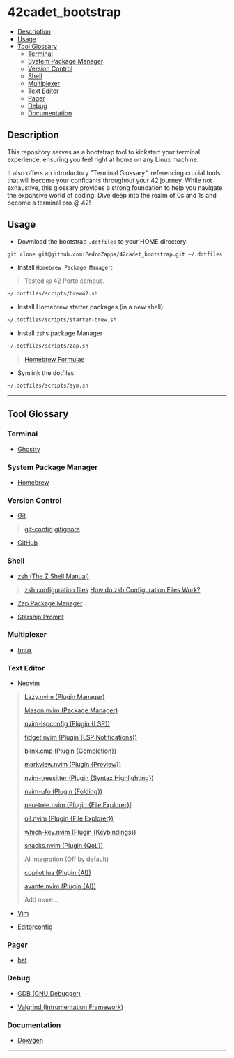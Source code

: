 # 42cadet_bootstrap

<!-- mtoc-start -->

* [Description](#description)
* [Usage](#usage)
* [Tool Glossary](#tool-glossary)
  * [Terminal](#terminal)
  * [System Package Manager](#system-package-manager)
  * [Version Control](#version-control)
  * [Shell](#shell)
  * [Multiplexer](#multiplexer)
  * [Text Editor](#text-editor)
  * [Pager](#pager)
  * [Debug](#debug)
  * [Documentation](#documentation)

<!-- mtoc-end -->

## Description

This repository serves as a bootstrap tool to kickstart your terminal experience, ensuring you feel right at home on any Linux machine.

It also offers an introductory "Terminal Glossary", referencing crucial tools that will become your confidants throughout your 42 journey. While not exhaustive, this glossary provides a strong foundation to help you navigate the expansive world of coding. Dive deep into the realm of 0s and 1s and become a terminal pro @ 42!

## Usage

* Download the bootstrap `.dotfiles` to your HOME directory:

```sh
git clone git@github.com:PedroZappa/42cadet_bootstrap.git ~/.dotfiles

```

* Install `Homebrew Package Manager`:

> Tested @ 42 Porto campus.

```sh
~/.dotfiles/scripts/brew42.sh
```

* Install Homebrew starter packages (in a new shell):

```sh
~/.dotfiles/scripts/starter-brew.sh
```

* Install `zsh`s package Manager

```sh
~/.dotfiles/scripts/zap.sh
```

> [Homebrew Formulae](https://formulae.brew.sh/)

* Symlink the dotfiles:

```sh
~/.dotfiles/scripts/sym.sh
```

____

## Tool Glossary

### Terminal

* [Ghostty](https://ghostty.org/)

### System Package Manager

* [Homebrew](https://brew.sh/)

### Version Control

* [Git](https://git-scm.com/)

> [git-config](https://git-scm.com/docs/git-config)
> [gitignore](https://git-scm.com/docs/gitignore)

* [GitHub](https://github.com/)

### Shell

* [zsh (The Z Shell Manual)](https://zsh-manual.netlify.app/the-z-shell-manual)

> [zsh configuration files](https://www.baeldung.com/linux/zsh-configuration-files)
> [How do zsh Configuration Files Work?](https://www.freecodecamp.org/news/how-do-zsh-configuration-files-work/)

* [Zap Package Manager](https://www.zapzsh.com/)

* [Starship Prompt](https://starship.rs/)

### Multiplexer

* [tmux](https://tmux.github.io/)

### Text Editor

* [Neovim](https://neovim.io/)

> [Lazy.nvim (Plugin Manager)](https://github.com/folke/lazy.nvim)
>
> [Mason.nvim (Package Manager)](https://github.com/williamboman/mason.nvim)
>
> [nvim-lspconfig (Plugin {LSP})](https://github.com/neovim/nvim-lspconfig)
>
> [fidget.nvim (Plugin {LSP Notifications})](https://github.com/j-hui/fidget.nvim)
>
> [blink.cmp (Plugin {Completion})](https://github.com/Saghen/blink.cmp)
>
> [markview.nvim (Plugin {Preview})](https://github.com/OXY2DEV/markview.nvim)
>
> [nvim-treesitter (Plugin {Syntax Highlighting})](https://github.com/nvim-treesitter/nvim-treesitter)
>
> [nvim-ufo (Plugin {Folding})](https://github.com/kevinhwang91/nvim-ufo)
>
> [neo-tree.nvim (Plugin {File Explorer}](https://github.com/nvim-neo-tree/neo-tree.nvim)]
>
> [oil.nvim (Plugin {File Explorer})](https://github.com/stevearc/oil.nvim)
>
> [which-key.nvim (Plugin {Keybindings})](https://github.com/folke/which-key.nvim)
>
> [snacks.nvim (Plugin {QoL})](https://github.com/folke/snacks.nvim)
>
> AI Integration (Off by default)
>
> [copilot.lua (Plugin {AI})](https://github.com/zbirenbaum/copilot.lua)
>
> [avante.nvim (Plugin {AI})](https://github.com/yetone/avante.nvim)
>
> Add more...

* [Vim](https://www.vim.org/)

* [Editorconfig](https://editorconfig.org/)

### Pager

* [bat](https://github.com/sharkdp/bat)

### Debug

* [GDB (GNU Debugger)](https://sourceware.org/gdb/current/onlinedocs/gdb)

* [Valgrind (Intrumentation Framework)](https://valgrind.org/)

### Documentation

* [Doxygen](https://www.doxygen./)

____

